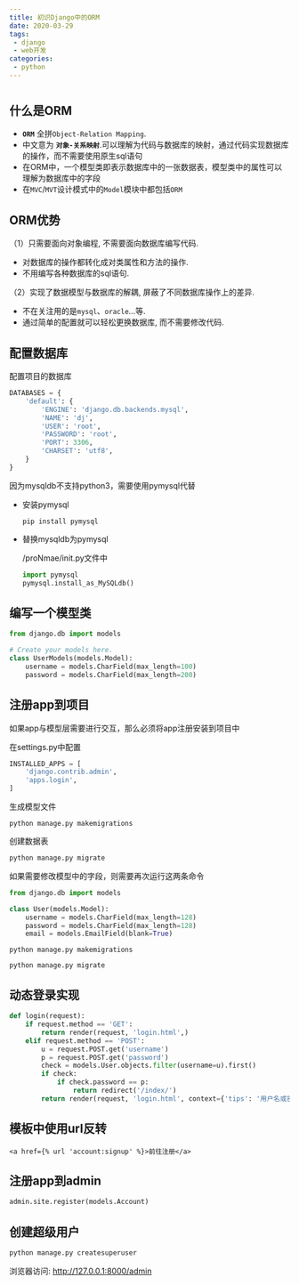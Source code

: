 ```yaml
---
title: 初识Django中的ORM
date: 2020-03-29
tags:
 - django
 - web开发
categories:
 - python
---
```


# 

## 什么是ORM

- **`ORM`** 全拼`Object-Relation Mapping`.
- 中文意为 **`对象-关系映射`**.可以理解为代码与数据库的映射，通过代码实现数据库的操作，而不需要使用原生sql语句
- 在ORM中，一个模型类即表示数据库中的一张数据表，模型类中的属性可以理解为数据库中的字段
- 在`MVC`/`MVT`设计模式中的`Model`模块中都包括`ORM`

## ORM优势

（1）只需要面向对象编程, 不需要面向数据库编写代码.

- 对数据库的操作都转化成对类属性和方法的操作.
- 不用编写各种数据库的sql语句.

（2）实现了数据模型与数据库的解耦, 屏蔽了不同数据库操作上的差异.

- 不在关注用的是`mysql`、`oracle`...等.
- 通过简单的配置就可以轻松更换数据库, 而不需要修改代码.

## 配置数据库

配置项目的数据库

```python
DATABASES = {
    'default': {
        'ENGINE': 'django.db.backends.mysql',
        'NAME': 'dj',
        'USER': 'root',
        'PASSWORD': 'root',
        'PORT': 3306,
        'CHARSET': 'utf8',
    }
}
```

因为mysqldb不支持python3，需要使用pymysql代替

- 安装pymysql

  ```shell
  pip install pymysql
  ```

- 替换mysqldb为pymysql

  /proNmae/init.py文件中

  ```python
  import pymysql
  pymysql.install_as_MySQLdb()
  ```

## 编写一个模型类

```python
from django.db import models

# Create your models here.
class UserModels(models.Model):
    username = models.CharField(max_length=100)
    password = models.CharField(max_length=200)
```

## 注册app到项目

如果app与模型层需要进行交互，那么必须将app注册安装到项目中

在settings.py中配置

```python
INSTALLED_APPS = [
    'django.contrib.admin',
    'apps.login',
]
```

生成模型文件

```shell
python manage.py makemigrations
```

创建数据表

```python
python manage.py migrate
```

如果需要修改模型中的字段，则需要再次运行这两条命令

```python
from django.db import models

class User(models.Model):
    username = models.CharField(max_length=128)
    password = models.CharField(max_length=128)
    email = models.EmailField(blank=True)
```

```shell
python manage.py makemigrations
```

```shell
python manage.py migrate
```

## 动态登录实现

```python
def login(request):
    if request.method == 'GET':
        return render(request, 'login.html',)
    elif request.method == 'POST':
        u = request.POST.get('username')
        p = request.POST.get('password')
        check = models.User.objects.filter(username=u).first()
        if check:
            if check.password == p:
                return redirect('/index/')
        return render(request, 'login.html', context={'tips': '用户名或密码错误'
```

## 模板中使用url反转

```
<a href={% url 'account:signup' %}>前往注册</a>
```

## 注册app到admin

```python
admin.site.register(models.Account)
```

## 创建超级用户

```python
python manage.py createsuperuser
```

浏览器访问:  http://127.0.0.1:8000/admin
